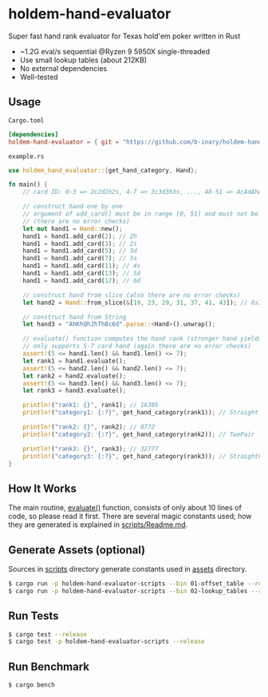 # holdem-hand-evaluator

Super fast hand rank evaluator for Texas hold'em poker written in Rust

* ~1.2G eval/s sequential @Ryzen 9 5950X single-threaded
* Use small lookup tables (about 212KB)
* No external dependencies
* Well-tested

## Usage

`Cargo.toml`

```toml
[dependencies]
holdem-hand-evaluator = { git = "https://github.com/b-inary/holdem-hand-evaluator" }
```

`example.rs`

```rust
use holdem_hand_evaluator::{get_hand_category, Hand};

fn main() {
    // card ID: 0-3 => 2c2d2h2s, 4-7 => 3c3d3h3s, ..., 48-51 => AcAdAhAs

    // construct hand one by one
    // argument of add_card() must be in range [0, 51] and must not be duplicated
    // (there are no error checks)
    let mut hand1 = Hand::new();
    hand1 = hand1.add_card(2); // 2h
    hand1 = hand1.add_card(3); // 2s
    hand1 = hand1.add_card(5); // 3d
    hand1 = hand1.add_card(7); // 3s
    hand1 = hand1.add_card(11); // 4s
    hand1 = hand1.add_card(13); // 5d
    hand1 = hand1.add_card(17); // 6d

    // construct hand from slice (also there are no error checks)
    let hand2 = Hand::from_slice(&[19, 23, 29, 31, 37, 41, 43]); // 6s7s9d9sJdQdQs

    // construct hand from String
    let hand3 = "AhKhQhJhTh8c6d".parse::<Hand>().unwrap();

    // evaluate() function computes the hand rank (stronger hand yields higher value)
    // only supports 5-7 card hand (again there are no error checks)
    assert!(5 <= hand1.len() && hand1.len() <= 7);
    let rank1 = hand1.evaluate();
    assert!(5 <= hand2.len() && hand2.len() <= 7);
    let rank2 = hand2.evaluate();
    assert!(5 <= hand3.len() && hand3.len() <= 7);
    let rank3 = hand3.evaluate();

    println!("rank1: {}", rank1); // 16385
    println!("category1: {:?}", get_hand_category(rank1)); // Straight

    println!("rank2: {}", rank2); // 8772
    println!("category2: {:?}", get_hand_category(rank2)); // TwoPair

    println!("rank3: {}", rank3); // 32777
    println!("category3: {:?}", get_hand_category(rank3)); // StraightFlush
}
```

## How It Works

The main routine, [evaluate()](src/hand.rs#L112) function, consists of only about 10 lines of code, so please read it first. There are several magic constants used; how they are generated is explained in [scripts/Readme.md](scripts/Readme.md).

## Generate Assets (optional)

Sources in [scripts](scripts) directory generate constants used in [assets](assets) directory.

```sh
$ cargo run -p holdem-hand-evaluator-scripts --bin 01-offset_table --release
$ cargo run -p holdem-hand-evaluator-scripts --bin 02-lookup_tables --release
```

## Run Tests

```sh
$ cargo test --release
$ cargo test -p holdem-hand-evaluator-scripts --release
```

## Run Benchmark

```sh
$ cargo bench
```
